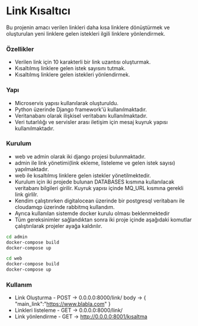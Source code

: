 # Link Kısaltıcı

Bu projenin amacı verilen linkleri daha kısa linklere dönüştürmek ve oluşturulan yeni linklere gelen istekleri ilgili linklere yönlendirmek. 
### Özellikler
- Verilen link için 10 karakterli bir link uzantısı oluşturmak.
- Kısaltılmış linklere gelen istek sayısını tutmak.
- Kısaltılmış linklere gelen istekleri yönlendirmek.

### Yapı 
- Microservis yapısı kullanılarak oluşturuldu.
- Python üzerinde Django framework'ü kullanılmaktadır.
- Veritanabanı olarak ilişkisel veritabanı kullanılmaktadır.
- Veri tutarlılığı ve servisler arası iletişim için mesaj kuyruk yapısı kullanılmaktadır.

### Kurulum
- web ve admin olarak iki django projesi bulunmaktadır.
- admin ile link yönetimi(link ekleme, listeleme ve gelen istek sayısı) yapılmaktadır.
- web ile kısaltılmış linklere gelen istekler yönetilmektedir.
- Kurulum için iki projede bulunan DATABASES kısmına kullanılacak veritabanı bilgileri girilir. Kuyruk yapısı içinde MQ_URL kısmına gerekli link girlilr.
- Kendim çalıştırırken digitalocean üzerinde bir postgresql veritabanı ile cloudamqp üzerinde rabbitmq kullandım.
- Ayrıca kullanılan sistemde docker kurulu olması beklenmektedir
- Tüm gereksinimler sağlandıktan sonra iki proje içinde aşağıdaki komutlar çalıştırılarak projeler ayağa kaldırılır.

```sh
cd admin
docker-compose build
docker-compose up
```

```sh
cd web
docker-compose build
docker-compose up
```
### Kullanım
- Link Oluşturma - POST -> 0.0.0.0:8000/link/ 
body -> {
    "main_link":"https://www.blabla.com"
}
- Linkleri listeleme - GET -> 0.0.0.0:8000/link/
- Link yönlendirme - GET -> http://0.0.0.0:8001/kısaltma
